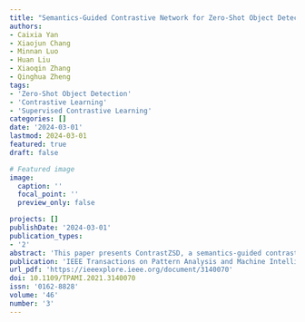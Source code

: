 ```yaml
---
title: "Semantics-Guided Contrastive Network for Zero-Shot Object Detection"
authors:
- Caixia Yan
- Xiaojun Chang
- Minnan Luo
- Huan Liu
- Xiaoqin Zhang
- Qinghua Zheng
tags:
- 'Zero-Shot Object Detection'
- 'Contrastive Learning'
- 'Supervised Contrastive Learning'
categories: []
date: '2024-03-01'
lastmod: 2024-03-01
featured: true
draft: false

# Featured image
image:
  caption: ''
  focal_point: ''
  preview_only: false

projects: []
publishDate: '2024-03-01'
publication_types:
- '2'
abstract: 'This paper presents ContrastZSD, a semantics-guided contrastive network for zero-shot object detection (ZSD). The framework improves visual-semantic alignment and mitigates the bias problem towards seen classes by incorporating region-category and region-region contrastive learning. ContrastZSD demonstrates superior performance in both ZSD and generalized ZSD tasks across PASCAL VOC and MS COCO datasets.'
publication: 'IEEE Transactions on Pattern Analysis and Machine Intelligence'
url_pdf: 'https://ieeexplore.ieee.org/document/3140070'
doi: 10.1109/TPAMI.2021.3140070
issn: '0162-8828'
volume: '46'
number: '3'
---
```


